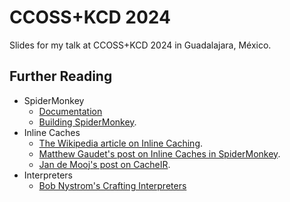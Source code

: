 CCOSS+KCD 2024
==============
Slides for my talk at CCOSS+KCD 2024 in Guadalajara, México.

Further Reading
---------------
* SpiderMonkey
    * [Documentation](https://firefox-source-docs.mozilla.org/js/index.html)
    * [Building SpiderMonkey](https://firefox-source-docs.mozilla.org/js/build.html).
* Inline Caches
    * [The Wikipedia article on Inline Caching](https://en.wikipedia.org/wiki/Inline_caching).
    * [Matthew Gaudet's post on Inline Caches in SpiderMonkey](https://www.mgaudet.ca/technical/2018/6/5/an-inline-cache-isnt-just-a-cache).
    * [Jan de Mooj's post on CacheIR](https://jandemooij.nl/blog/cacheir/).
* Interpreters
    * [Bob Nystrom's Crafting Interpreters](https://craftinginterpreters.com/)
